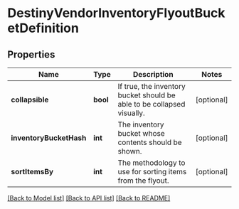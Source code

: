 # DestinyVendorInventoryFlyoutBucketDefinition

## Properties
Name | Type | Description | Notes
------------ | ------------- | ------------- | -------------
**collapsible** | **bool** | If true, the inventory bucket should be able to be collapsed visually. | [optional] 
**inventoryBucketHash** | **int** | The inventory bucket whose contents should be shown. | [optional] 
**sortItemsBy** | **int** | The methodology to use for sorting items from the flyout. | [optional] 

[[Back to Model list]](../README.md#documentation-for-models) [[Back to API list]](../README.md#documentation-for-api-endpoints) [[Back to README]](../README.md)



